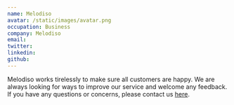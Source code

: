 ```yaml
---
name: Melodiso
avatar: /static/images/avatar.png
occupation: Business
company: Melodiso
email: 
twitter: 
linkedin: 
github: 
---
```


Melodiso works tirelessly to make sure all customers are happy. We are always looking for ways to improve our service and welcome any feedback. If you have any questions or concerns, please contact us [here](mailto:).
